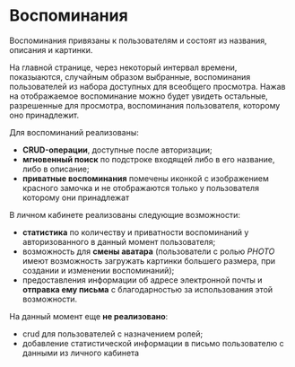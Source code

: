 # Воспоминания

Воспоминания привязаны к пользователям и состоят из названия, описания и картинки.

На главной странице, через некоторый интервал времени, показыаются, случайным образом выбранные, воспоминания пользователей из набора доступных для всеобщего просмотра. Нажав на отображаемое воспоминание можно будет увидеть остальные, разрешенные для просмотра, воспоминания пользователя, которому оно принадлежит.

Для воспоминаний реализованы:

- **CRUD-операции**, доступные после авторизации;
- **мгновенный поиск** по подстроке входящей либо в его название, либо в описание;
- **приватные воспоминания** помечены иконкой с изображением красного замочка и не отображаются только у пользователя которому они принадлежат

В личном кабинете реализованы следующие возможности:

- **статистика** по количеству и приватности воспоминаний у авторизованного в данный момент пользователя;
- возможность для **смены аватара** (пользователи с ролью _PHOTO_ имеют возможность загружать картинки большего размера, при создании и изменении воспоминаний);
- предоставления информации об адресе электронной почты и **отправка ему письма** с благодарностью за использования этой возможности.

На данный момент еще **не реализовано**:

- crud для пользователей с назначением ролей;
- добавление статистической информации в письмо пользователю с данными из личного кабинета
